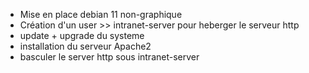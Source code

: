
- Mise en place debian 11 non-graphique
- Création d'un user >> intranet-server pour heberger le serveur http 
- update + upgrade du systeme 
- installation du serveur Apache2
- basculer le server http sous intranet-server 

